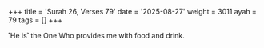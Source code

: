 +++
title = 'Surah 26, Verses 79'
date = '2025-08-27'
weight = 3011
ayah = 79
tags = []
+++

˹He is˺ the One Who provides me with food and drink.